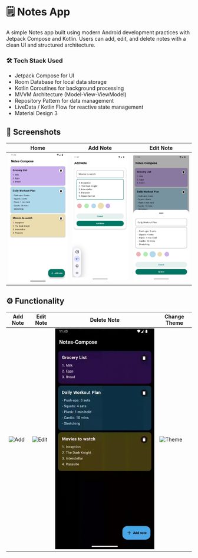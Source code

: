 # 🗒️ Notes App

A simple Notes app built using modern Android development practices with Jetpack Compose and Kotlin. Users can add, edit, and delete notes with a clean UI and structured architecture.

### 🛠 Tech Stack Used
- Jetpack Compose for UI
- Room Database for local data storage
- Kotlin Coroutines for background processing
- MVVM Architecture (Model-View-ViewModel)
- Repository Pattern for data management
- LiveData / Kotlin Flow for reactive state management
- Material Design 3

## 📱 Screenshots

| Home | Add Note | Edit Note |
|------|----------|-----------|
| ![Home](https://github.com/KenilBalar/Notes-Compose/blob/master/Preview/Home.png) | ![Add](https://github.com/KenilBalar/Notes-Compose/blob/master/Preview/Add%20Note.png) | ![Edit](https://github.com/KenilBalar/Notes-Compose/blob/master/Preview/Edit%20Note.png) |

## ⚙️ Functionality

| Add Note | Edit Note | Delete Note | Change Theme |
|----------|-----------|-------------|--------------|
| ![Add](https://github.com/KenilBalar/Notes-Compose/blob/master/Preview/Add%20Note.gif) | ![Edit](https://github.com/KenilBalar/Notes-Compose/blob/master/Preview/Edit%20Note.gif) | ![Delete](https://github.com/KenilBalar/Notes-Compose/blob/master/Preview/Delete%20Note.gif) | ![Theme](https://github.com/KenilBalar/Notes-Compose/blob/master/Preview/Change%20Theme.gif) |

